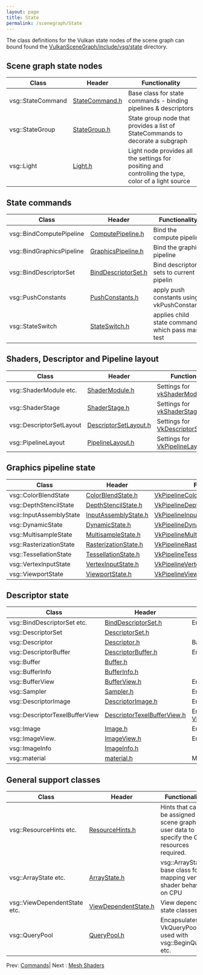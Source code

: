 ```yaml
---
layout: page
title: State
permalink: /scenegraph/State
---
```


The class definitions for the Vulkan state nodes of the scene graph can bound found the [VulkanSceneGraph/include/vsg/state](https://github.com/vsg-dev/VulkanSceneGraph/blob/master/include/vsg/state/) directory.

## Scene graph state nodes

| Class | Header | Functionality |
| --- | --- | --- |
| vsg::StateCommand | [StateCommand.h](https://github.com/vsg-dev/VulkanSceneGraph/blob/master/include/vsg/state/) | Base class for state commands - binding pipelines & descriptors |
| vsg::StateGroup | [StateGroup.h](https://github.com/vsg-dev/VulkanSceneGraph/blob/master/include/vsg/nodes/StateGroup.h) | State group node that provides a list of StateCommands to decorate a subgraph |
| vsg::Light | [Light.h](https://github.com/vsg-dev/VulkanSceneGraph/blob/master/include/vsg/nodes/Light.h) | Light node provides all the settings for positing and controlling the type, color of a light source |

## State commands

| Class | Header | Functionality |
| --- | --- | --- |
| vsg::BindComputePipeline | [ComputePipeline.h](https://github.com/vsg-dev/VulkanSceneGraph/blob/master/include/vsg/state/ComputePipeline.h) | Bind the compute pipeline |
| vsg::BindGraphicsPipeline | [GraphicsPipeline.h](https://github.com/vsg-dev/VulkanSceneGraph/blob/master/include/vsg/state/GraphicsPipeline.h) | Bind the graphics pipeline |
| vsg::BindDescriptorSet | [BindDescriptorSet.h](https://github.com/vsg-dev/VulkanSceneGraph/blob/master/include/vsg/state/BindDescriptorSet.h) | Bind descriptors sets to current pipelin |
| vsg::PushConstants | [PushConstants.h](https://github.com/vsg-dev/VulkanSceneGraph/blob/master/include/vsg/state/PushConstants.h) |  apply push constants using vkPushConstants |
| vsg::StateSwitch | [StateSwitch.h](https://github.com/vsg-dev/VulkanSceneGraph/blob/master/include/vsg/state/StateSwitch.h) | applies child state commands which pass mask test |

## Shaders, Descriptor and Pipeline layout

| Class | Header | Functionality |
| --- | --- | --- |
| vsg::ShaderModule etc. | [ShaderModule.h](https://github.com/vsg-dev/VulkanSceneGraph/blob/master/include/vsg/state/ShaderModule.h) | Settings for [vkShaderModule](https://registry.khronos.org/vulkan/specs/1.3-extensions/man/html/VkShaderModuleCreateInfo.html) |
| vsg::ShaderStage | [ShaderStage.h](https://github.com/vsg-dev/VulkanSceneGraph/blob/master/include/vsg/state/ShaderStage.h) | Settings for [vkShaderStage](https://registry.khronos.org/vulkan/specs/1.3-extensions/man/html/VkPipelineShaderStageCreateInfo.html) |
| vsg::DescriptorSetLayout | [DescriptorSetLayout.h](https://github.com/vsg-dev/VulkanSceneGraph/blob/master/include/vsg/state/DescriptorSetLayout.h) | Settings for [VkDescriptorSetLayout](https://registry.khronos.org/vulkan/specs/1.3-extensions/man/html/VkDescriptorSetLayoutCreateInfo.html) |
| vsg::PipelineLayout | [PipelineLayout.h](https://github.com/vsg-dev/VulkanSceneGraph/blob/master/include/vsg/state/PipelineLayout.h) | Settings for [VkPipelineLayout](https://registry.khronos.org/vulkan/specs/1.3-extensions/man/html/VkPipelineLayoutCreateInfo.html) |

## Graphics pipeline state

| Class | Header | Functionality |
| --- | --- | --- |
| vsg::ColorBlendState | [ColorBlendState.h](https://github.com/vsg-dev/VulkanSceneGraph/blob/master/include/vsg/state/ColorBlendState.h) | [VkPipelineColorBlendStateCreateInfo](https://registry.khronos.org/vulkan/specs/1.3-extensions/man/html/VkPipelineColorBlendStateCreateInfo.html) |
| vsg::DepthStencilState | [DepthStencilState.h](https://github.com/vsg-dev/VulkanSceneGraph/blob/master/include/vsg/state/DepthStencilState.h) | [VkPipelineDepthStencilStateCreateInfo](https://registry.khronos.org/vulkan/specs/1.3-extensions/man/html/VkPipelineDepthStencilStateCreateInfo.html)|
| vsg::InputAssemblyState| [InputAssemblyState.h](https://github.com/vsg-dev/VulkanSceneGraph/blob/master/include/vsg/state/InputAssemblyState.h) | [VkPipelineInputAssemblyStateCreateInfo](https://registry.khronos.org/vulkan/specs/1.3-extensions/man/html/VkPipelineInputAssemblyStateCreateInfo.html) |
| vsg::DynamicState | [DynamicState.h](https://github.com/vsg-dev/VulkanSceneGraph/blob/master/include/vsg/state/DynamicState.h) | [VkPipelineDynamicStateCreateInfo](https://registry.khronos.org/vulkan/specs/1.3-extensions/man/html/VkPipelineDynamicStateCreateInfo.html) |
| vsg::MultisampleState | [MultisampleState.h](https://github.com/vsg-dev/VulkanSceneGraph/blob/master/include/vsg/state/MultisampleState.h) | [VkPipelineMultisampleStateCreateInfo](https://registry.khronos.org/vulkan/specs/1.3-extensions/man/html/VkPipelineMultisampleStateCreateInfo.html) |
| vsg::RasterizationState | [RasterizationState.h](https://github.com/vsg-dev/VulkanSceneGraph/blob/master/include/vsg/state/RasterizationState.h) | [VkPipelineRasterizationStateCreateInfo](https://registry.khronos.org/vulkan/specs/1.3-extensions/man/html/VkPipelineRasterizationStateCreateInfo.html) |
| vsg::TessellationState | [TessellationState.h](https://github.com/vsg-dev/VulkanSceneGraph/blob/master/include/vsg/state/TessellationState.h) | [VkPipelineTessellationStateCreateInfo](https://registry.khronos.org/vulkan/specs/1.3-extensions/man/html/VkPipelineTessellationStateCreateInfo.html) |
| vsg::VertexInputState | [VertexInputState.h](https://github.com/vsg-dev/VulkanSceneGraph/blob/master/include/vsg/state/VertexInputState.h) | [VkPipelineVertexInputStateCreateInfo](https://registry.khronos.org/vulkan/specs/1.3-extensions/man/html/VkPipelineVertexInputStateCreateInfo.html) |
| vsg::ViewportState| [ViewportState.h](https://github.com/vsg-dev/VulkanSceneGraph/blob/master/include/vsg/state/ViewportState.h) | [VkPipelineViewportStateCreateInfo](https://registry.khronos.org/vulkan/specs/1.3-extensions/man/html/VkPipelineViewportStateCreateInfo.html) |

## Descriptor state

| Class | Header | Functionality |
| --- | --- | --- |
| vsg::BindDescriptorSet etc. | [BindDescriptorSet.h](https://github.com/vsg-dev/VulkanSceneGraph/blob/master/include/vsg/state/BindDescriptorSet.h) | Encapsulation of [vkCmdBindDescriptors](https://registry.khronos.org/vulkan/specs/1.3-extensions/man/html/vkCmdBindDescriptorSets.html) |
| vsg::DescriptorSet | [DescriptorSet.h](https://github.com/vsg-dev/VulkanSceneGraph/blob/master/include/vsg/state/DescriptorSet.h) | |
| vsg::Descriptor | [Descriptor.h](https://github.com/vsg-dev/VulkanSceneGraph/blob/master/include/vsg/state/Descriptor.h) | Base class for [Descriptors](https://registry.khronos.org/vulkan/specs/1.3-extensions/man/html/VkWriteDescriptorSet.html) |
| vsg::DescriptorBuffer | [DescriptorBuffer.h](https://github.com/vsg-dev/VulkanSceneGraph/blob/master/include/vsg/state/DescriptorBuffer.h) | Encapsulation of [VkDescriptorBufferInfo](https://registry.khronos.org/vulkan/specs/1.3-extensions/man/html/VkDescriptorBufferInfo.html) |
| vsg::Buffer | [Buffer.h](https://github.com/vsg-dev/VulkanSceneGraph/blob/master/include/vsg/state/Buffer.h) | |
| vsg::BufferInfo | [BufferInfo.h](https://github.com/vsg-dev/VulkanSceneGraph/blob/master/include/vsg/state/BufferInfo.h) | |
| vsg::BufferView | [BufferView.h](https://github.com/vsg-dev/VulkanSceneGraph/blob/master/include/vsg/state/BufferView.h) | Encapsulation of [VkBufferView](https://registry.khronos.org/vulkan/specs/1.3-extensions/man/html/VkBufferView.html) |
| vsg::Sampler | [Sampler.h](https://github.com/vsg-dev/VulkanSceneGraph/blob/master/include/vsg/state/Sampler.h) | Encapsulation of [VkSampler](https://registry.khronos.org/vulkan/specs/1.3-extensions/man/html/VkSamplerCreateInfo.html) |
| vsg::DescriptorImage | [DescriptorImage.h](https://github.com/vsg-dev/VulkanSceneGraph/blob/master/include/vsg/state/DescriptorImage.h) | Encapsulation of [VkDescriptorImageInfo](https://registry.khronos.org/vulkan/specs/1.3-extensions/man/html/VkDescriptorImageInfo.html) |
| vsg::DescriptorTexelBufferView | [DescriptorTexelBufferView.h](https://github.com/vsg-dev/VulkanSceneGraph/blob/master/include/vsg/state/DescriptorTexelBufferView.h) | Encapsulates [VkWriteDescriptorSet.pTexelBufferViews](https://registry.khronos.org/vulkan/specs/1.3-extensions/man/html/VkWriteDescriptorSet.html) |
| vsg::Image | [Image.h](https://github.com/vsg-dev/VulkanSceneGraph/blob/master/include/vsg/state/Image.h) | Encpasulation of [vkImage](https://registry.khronos.org/vulkan/specs/1.3-extensions/man/html/VkImageCreateInfo.html) |
| vsg::ImageView.| [ImageView.h](https://github.com/vsg-dev/VulkanSceneGraph/blob/master/include/vsg/state/ImageView.h) | Encpasulation of [vkImageView](https://registry.khronos.org/vulkan/specs/1.3-extensions/man/html/VkImageViewCreateInfo.html) |
| vsg::ImageInfo | [ImageInfo.h](https://github.com/vsg-dev/VulkanSceneGraph/blob/master/include/vsg/state/ImageInfo.h) | |
| vsg::material | [material.h](https://github.com/vsg-dev/VulkanSceneGraph/blob/master/include/vsg/state/material.h) | Material vsg::Data types |

## General support classes

| Class | Header | Functionality |
| --- | --- | --- |
| vsg::ResourceHints etc. | [ResourceHints.h](https://github.com/vsg-dev/VulkanSceneGraph/blob/master/include/vsg/state/ResourceHints.h) | Hints that can be assigned to a scene graph as user data to specify the GPU resources required. |
| vsg::ArrayState etc. | [ArrayState.h](https://github.com/vsg-dev/VulkanSceneGraph/blob/master/include/vsg/state/ArrayState.h) | vsg::ArrayState base class for mapping vertex shader behavior on CPU |
| vsg::ViewDependentState etc. | [ViewDependentState.h](https://github.com/vsg-dev/VulkanSceneGraph/blob/master/include/vsg/state/ViewDependentState.h) | View dependent state classes |
| vsg::QueryPool | [QueryPool.h](https://github.com/vsg-dev/VulkanSceneGraph/blob/master/include/vsg/state/QueryPool.h) | Encapsulates VkQueryPool, used with vsg::BeginQuery etc. |

Prev: [Commands](Commands.md)| Next : [Mesh Shaders](MeshShaders.md)

